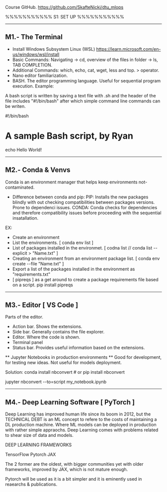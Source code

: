 Course GitHub. https://github.com/SkafteNicki/dtu_mlops

%%%%%%%%%%%
S1: SET UP
%%%%%%%%%%%


-----------------
M1.- The Terminal
-----------------

- Install Windows Subsystem Linux (WSL) https://learn.microsoft.com/en-us/windows/wsl/install
- Basic Commands: Navigating -> cd, overview of the files in folder -> ls, TAB COMPLETION.
- Additional Commands: which, echo, cat, wget, less and top. > operator.
- Nano editor familiarization.
- BASH. The editor programming language. Useful for sequential program execution. Example:

A bash script is written by saving a text file with .sh and the header of the file includes "#!/bin/bash"
after which simple command line commands can be writen.

#!/bin/bash
# A sample Bash script, by Ryan
echo Hello World!


-----------------
M2.- Conda & Venvs
-----------------

Conda is an environment manager that helps keep environments not-contaminated.
- Difference between conda and pip:
	PIP: Installs the new packages blindly with out checking compatibilities between packages versions. Prone to dependenci issues.
	CONDA: Conda checks for dependencies and therefore compatibility issues before proceeding with the sequential insatallation.

EX:
- Create an environment
- List the environments. [ conda env list ]
- List of packages installed in the environmet. [ codna list // conda list --explicit > "Name.txt" ]
- Creating an environment from an environment package list. [ conda env create --file "Name.txt" ]
- Export a list of the packages installed in the environment as "requirements.txt"
- [ pipreqs ] as a get around to create a package requirements file based on a script. pip install pipreqs


-----------------------
M3.- Editor [ VS Code ]
-----------------------
Parts of the editor.
- Action bar. Shows the extensions. 
- Side bar. Generally contains the file explorer.
- Editor. Where the code is shown.
- Terminal panel
- Status bar. Provides useful information based on the extensions.

** Jupyter Notebooks in production environments **
Good for development, for testing new ideas. Not useful for models deployment.

Solution: conda install nbconvert # or pip install nbconvert

jupyter nbconvert --to=script my_notebook.ipynb


---------------------------------------
M4.- Deep Learning Software [ PyTorch ]
---------------------------------------

Deep Learning has improved human life since its boom in 2012, but the TECHNICAL DEBT is an ML concept to refere to the 
costs of maintaining a DL production machine. Where ML models can be deployed in production with rather simple appraochs. 
Deep Learning comes with problems related to shear size of data and models.

DEEP LEARNING FRAMEWORKS

TensorFlow
Pytorch
JAX

The 2 former are the oldest, with bigger communities yet with older frameworks, improved by JAX, which is not mature enough.

Pytorch will be used as it is a bit simpler and it is eminently used in reaearchs & publications.

